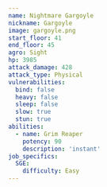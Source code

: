 ```yaml
---
name: Nightmare Gargoyle
nickname: Gargoyle
image: gargoyle.png
start_floor: 41
end_floor: 45
agro: Sight
hp: 3985
attack_damage: 428
attack_type: Physical
vulnerabilities:
  bind: false
  heavy: false
  sleep: false
  slow: true
  stun: true
abilities:
  - name: Grim Reaper
    potency: 90
    description: 'instant'
job_specifics:
  SGE:
    difficulty: Easy
---
```


